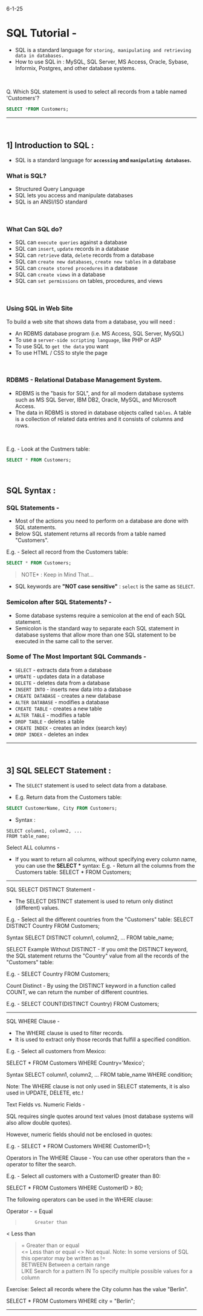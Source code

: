 6-1-25

# SQL Tutorial -

- SQL is a standard language for `storing, manipulating and retrieving data in databases.`
- How to use SQL in : MySQL, SQL Server, MS Access, Oracle, Sybase, Informix, Postgres, and other database systems.
<br>

Q. Which SQL statement is used to select all records from a table named 'Customers'?
```sql
SELECT *FROM Customers;
```


-------
<br>

## 1] Introduction to SQL :

- SQL is a standard language for <b>`accessing` and `manipulating databases`.</b>

### What is SQL?
- Structured Query Language
- SQL lets you access and manipulate databases
- SQL is an ANSI/ISO standard

<br>

### What Can SQL do?
- SQL can `execute queries` against a database
- SQL can `insert`, `update` records in a database
- SQL can  `retrieve` data, `delete` records from a database
- SQL can `create new databases`, `create new tables` in a database
- SQL can `create stored procedures` in a database
- SQL can `create views` in a database
- SQL can `set permissions` on tables, procedures, and views

<br>

### Using SQL in Web Site
To build a web site that shows data from a database, you will need :
- An RDBMS database program (i.e. MS Access, SQL Server, MySQL)
- To use a `server-side scripting language`, like PHP or ASP
- To use SQL to `get the data` you want
- To use HTML / CSS to style the page

<br>

### RDBMS - <b>Relational Database Management System.</b>
- RDBMS is the "basis for SQL", and for all modern database systems such as MS SQL Server, IBM DB2, Oracle, MySQL, and Microsoft Access.
- The data in RDBMS is stored in database objects called `tables`. A table is a collection of related data entries and it consists of columns and rows.

<br>

E.g. -  Look at the Custmers table:
```sql
SELECT * FROM Customers;
```

<br>


## SQL Syntax :

### SQL Statements -
- Most of the actions you need to perform on a database are done with SQL statements.
- Below SQL statement returns all records from a table named "Customers".

E.g. - Select all record from the Customers table:
```sql
SELECT * FROM Customers;
```

> NOTE* : Keep in Mind That...
- SQL keywords are <b>"NOT case sensitive"</b> : `select` is the same as `SELECT`.


### Semicolon after SQL Statements? -
- Some database systems require a semicolon at the end of each SQL statement.
- Semicolon is the standard way to separate each SQL statement in database systems that allow more than one SQL statement to be executed in the same call to the server.


### Some of The Most Important SQL Commands -
- `SELECT` - extracts data from a database
- `UPDATE` - updates data in a database
- `DELETE` - deletes data from a database
- `INSERT INTO` - inserts new data into a database
- `CREATE DATABASE` - creates a new database
- `ALTER DATABASE` - modifies a database
- `CREATE TABLE` - creates a new table
- `ALTER TABLE` - modifies a table
- `DROP TABLE` - deletes a table
- `CREATE INDEX` - creates an index (search key)
- `DROP INDEX` - deletes an index



-------
<br>


## 3] SQL SELECT Statement :
- The `SELECT` statement is used to select data from a database.

- E.g. Return data from the Customers table:
```sql
SELECT CustomerName, City FROM Customers;
```

- Syntax :
```
SELECT column1, column2, ...
FROM table_name;
```

Select ALL columns - 
- If you want to return all columns, without specifying every column name, you can use the <b>SELECT * </b> syntax:
E.g. - Return all the columns from the Customers table:
SELECT * FROM Customers;

---------------------------------------------------------

SQL SELECT DISTINCT Statement -

- The SELECT DISTINCT statement is used to return only distinct (different) values.

E.g. - Select all the different countries from the "Customers" table:
SELECT DISTINCT Country FROM Customers;

Syntax
SELECT DISTINCT column1, column2, ...
FROM table_name;



SELECT Example Without DISTINCT -
If you omit the DISTINCT keyword, the SQL statement returns the "Country" value from all the records of the "Customers" table:

E.g. -
SELECT Country FROM Customers;


Count Distinct -
By using the DISTINCT keyword in a function called COUNT, we can return the number of different countries.

E.g. -
SELECT COUNT(DISTINCT Country) FROM Customers;


-----------------------------------------------------


SQL WHERE Clause - 
- The WHERE clause is used to filter records.
- It is used to extract only those records that fulfill a specified condition.

E.g. - 
Select all customers from Mexico:

SELECT * FROM Customers
WHERE Country='Mexico';


Syntax 
SELECT column1, column2, ...
FROM table_name
WHERE condition;


Note: The WHERE clause is not only used in SELECT statements, it is also used in UPDATE, DELETE, etc.!


Text Fields vs. Numeric Fields -

SQL requires single quotes around text values (most database systems will also allow double quotes).

However, numeric fields should not be enclosed in quotes:

E.g. -
SELECT * FROM Customers
WHERE CustomerID=1;


Operators in The WHERE Clause -
You can use other operators than the = operator to filter the search.

E.g. - 
Select all customers with a CustomerID greater than 80:

SELECT * FROM Customers
WHERE CustomerID > 80;

The following operators can be used in the WHERE clause:

Operator -
=	       Equal	
>	       Greater than	
<	       Less than	
>=	     Greater than or equal	
<=	     Less than or equal	
<>	     Not equal. Note: In some versions of SQL this operator may be written as !=	
BETWEEN	 Between a certain range	
LIKE	   Search for a pattern	
IN	     To specify multiple possible values for a column


Exercise:
Select all records where the City column has the value "Berlin".

SELECT * FROM Customers
WHERE city = "Berlin";


-----------------------------------


